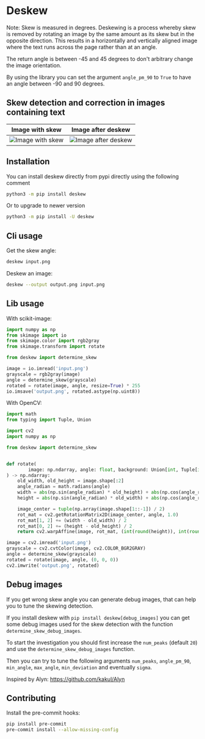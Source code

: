 # Deskew

Note: Skew is measured in degrees. Deskewing is a process whereby skew is removed by rotating an image by the same amount as its skew but in the opposite direction. This results in a horizontally and vertically aligned image where the text runs across the page rather than at an angle.

The return angle is between -45 and 45 degrees to don't arbitrary change the image orientation.

By using the library you can set the argument `angle_pm_90` to `True` to have an angle between -90 and 90 degrees.

## Skew detection and correction in images containing text

| Image with skew                                      | Image after deskew                                                 |
| ---------------------------------------------------- | ------------------------------------------------------------------ |
| ![Image with skew](doc/input.jpeg 'Image with skew') | ![Image after deskew](doc/sample_output.jpeg 'Image after deskew') |

## Installation

You can install deskew directly from pypi directly using the following comment

```bash
python3 -m pip install deskew
```

Or to upgrade to newer version

```bash
python3 -m pip install -U deskew
```

## Cli usage

Get the skew angle:

```bash
deskew input.png
```

Deskew an image:

```bash
deskew --output output.png input.png
```

## Lib usage

With scikit-image:

```python
import numpy as np
from skimage import io
from skimage.color import rgb2gray
from skimage.transform import rotate

from deskew import determine_skew

image = io.imread('input.png')
grayscale = rgb2gray(image)
angle = determine_skew(grayscale)
rotated = rotate(image, angle, resize=True) * 255
io.imsave('output.png', rotated.astype(np.uint8))
```

With OpenCV:

```python
import math
from typing import Tuple, Union

import cv2
import numpy as np

from deskew import determine_skew


def rotate(
        image: np.ndarray, angle: float, background: Union[int, Tuple[int, int, int]]
) -> np.ndarray:
    old_width, old_height = image.shape[:2]
    angle_radian = math.radians(angle)
    width = abs(np.sin(angle_radian) * old_height) + abs(np.cos(angle_radian) * old_width)
    height = abs(np.sin(angle_radian) * old_width) + abs(np.cos(angle_radian) * old_height)

    image_center = tuple(np.array(image.shape[1::-1]) / 2)
    rot_mat = cv2.getRotationMatrix2D(image_center, angle, 1.0)
    rot_mat[1, 2] += (width - old_width) / 2
    rot_mat[0, 2] += (height - old_height) / 2
    return cv2.warpAffine(image, rot_mat, (int(round(height)), int(round(width))), borderValue=background)

image = cv2.imread('input.png')
grayscale = cv2.cvtColor(image, cv2.COLOR_BGR2GRAY)
angle = determine_skew(grayscale)
rotated = rotate(image, angle, (0, 0, 0))
cv2.imwrite('output.png', rotated)
```

## Debug images

If you get wrong skew angle you can generate debug images, that can help you to tune the skewing detection.

If you install deskew with `pip install deskew[debug_images]` you can get some debug images used for
the skew detection with the function `determine_skew_debug_images`.

To start the investigation you should first increase the `num_peaks` (default `20`) and use
the `determine_skew_debug_images` function.

Then you can try to tune the following arguments `num_peaks`, `angle_pm_90`, `min_angle`, `max_angle`,
`min_deviation` and eventually `sigma`.

Inspired by Alyn: https://github.com/kakul/Alyn

## Contributing

Install the pre-commit hooks:

```bash
pip install pre-commit
pre-commit install --allow-missing-config
```
